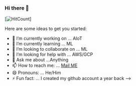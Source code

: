### Hi there 👋

[![HitCount](http://hits.dwyl.com/ioeshu/ioeshu.svg)]

Here are some ideas to get you started:

- 🔭 I’m currently working on ... AIoT
- 🌱 I’m currently learning ... ML
- 👯 I’m looking to collaborate on ... ML
- 🤔 I’m looking for help with ... AWS/GCP
- 💬 Ask me about ...Anything
- 📫 How to reach me: ... [Mail ME](mailto:a.eswar954@gmail.com)
- 😄 Pronouns: ... He/Him
- ⚡ Fun fact: ... I created my github account a year back 
-->
